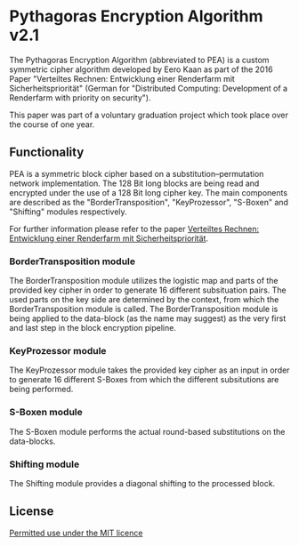 # Pythagoras Encryption Algorithm v2.1

The Pythagoras Encryption Algorithm (abbreviated to PEA) is a custom symmetric cipher algorithm developed by Eero Kaan as part of the 2016 Paper "Verteiltes Rechnen: Entwicklung einer Renderfarm mit Sicherheitspriorität" (German for "Distributed Computing: Development of a Renderfarm with priority on security").

This paper was part of a voluntary graduation project which took place over the course of one year.

## Functionality
PEA is a symmetric block cipher based on a substitution–permutation network implementation. The 128 Bit long blocks are being read and encrypted under the use of a 128 Bit long cipher key. The main components are described as the "BorderTransposition", "KeyProzessor", "S-Boxen" and "Shifting" modules respectively.

For further information please refer to the paper [Verteiltes Rechnen: Entwicklung einer Renderfarm mit Sicherheitspriorität](https://eerokaan.de/).

### BorderTransposition module

The BorderTransposition module utilizes the logistic map and parts of the provided key cipher in order to generate 16 different subsituation pairs. The used parts on the key side are determined by the context, from which the BorderTransposition module is called. The BorderTransposition module is being applied to the data-block (as the name may suggest) as the very first and last step in the block encryption pipeline.

### KeyProzessor module

The KeyProzessor module takes the provided key cipher as an input in order to generate 16 different S-Boxes from which the different subsitutions are being performed.

### S-Boxen module

The S-Boxen module performs the actual round-based substitutions on the data-blocks.

### Shifting module

The Shifting module provides a diagonal shifting to the processed block.


## License
[Permitted use under the MIT licence](https://choosealicense.com/licenses/mit/)

